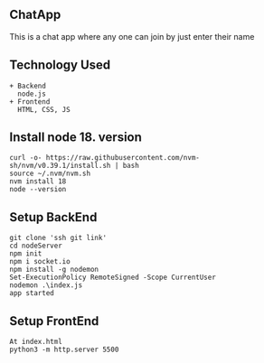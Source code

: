 ChatApp
-------
This is a chat app where any one can join by just enter their name

Technology Used
---------------
```
+ Backend
  node.js
+ Frontend
  HTML, CSS, JS
```


Install node 18. version
------------------------
```
curl -o- https://raw.githubusercontent.com/nvm-sh/nvm/v0.39.1/install.sh | bash
source ~/.nvm/nvm.sh
nvm install 18
node --version
```


Setup BackEnd
-------------
```
git clone 'ssh git link'
cd nodeServer
npm init
npm i socket.io
npm install -g nodemon
Set-ExecutionPolicy RemoteSigned -Scope CurrentUser
nodemon .\index.js
app started

```

Setup FrontEnd
-------------
```
At index.html
python3 -m http.server 5500
```

